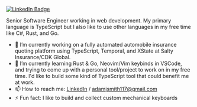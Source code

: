 [![LinkedIn Badge](https://img.shields.io/badge/LinkedIn-Profile-informational?style=flat&logo=linkedin&logoColor=white&color=0D76A8)](https://linkedin.com/in/adam-smith-b717b2104)

Senior Software Engineer working in web development. My primary language is TypeScript but I also like to use other languages in my free time like C#, Rust, and Go.

- 🔭 I’m currently working on a fully automated automobile insurance quoting platform using TypeScript, Temporal, and XState at Salty Insurance/CDK Global.
- 🌱 I’m currently learning Rust & Go, Neovim/Vim keybinds in VSCode, and trying to come up with a personal tool/project to work on in my free time. I'd like to build some kind of TypeScript tool that could benefit me at work.
- 📫 How to reach me: [LinkedIn](linkedin.com/in/adam-smith-b717b2104) / adamjsmith117@gmail.com
- ⚡ Fun fact: I like to build and collect custom mechanical keyboards

<!--
**adamjsmith117/adamjsmith117** is a ✨ _special_ ✨ repository because its `README.md` (this file) appears on your GitHub profile.

Here are some ideas to get you started:

- 🔭 I’m currently working on ...
- 🌱 I’m currently learning ...
- 👯 I’m looking to collaborate on ...
- 🤔 I’m looking for help with ...
- 💬 Ask me about ...
- 📫 How to reach me: ...
- 😄 Pronouns: ...
- ⚡ Fun fact: ...
-->
